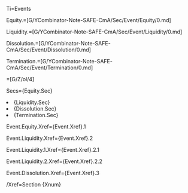 Ti=Events

Equity.=[G/YCombinator-Note-SAFE-CmA/Sec/Event/Equity/0.md]

Liquidity.=[G/YCombinator-Note-SAFE-CmA/Sec/Event/Liquidity/0.md]

Dissolution.=[G/YCombinator-Note-SAFE-CmA/Sec/Event/Dissolution/0.md]

Termination.=[G/YCombinator-Note-SAFE-CmA/Sec/Event/Termination/0.md]

=[G/Z/ol/4]

Secs={Equity.Sec}<li>{Liquidity.Sec}<li>{Dissolution.Sec}<li>{Termination.Sec}

Event.Equity.Xref={Event.Xref}.1

Event.Liquidity.Xref={Event.Xref}.2

Event.Liquidity.1.Xref={Event.Xref}.2.1

Event.Liquidity.2.Xref={Event.Xref}.2.2

Event.Dissolution.Xref={Event.Xref}.3

/Xref=Section {Xnum}
